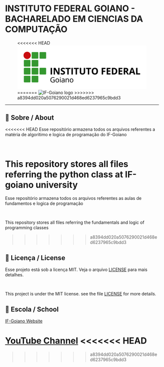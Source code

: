 # INSTITUTO FEDERAL GOIANO - BACHARELADO EM CIENCIAS DA COMPUTAÇÃO
<figure>
<<<<<<< HEAD
  <img src="logo ifg.png" alt="IF-Goiano logo">
=======
  <img src="#" alt="IF-Goiano logo">
>>>>>>> a8394dd020a5076290021d468ed6237965c9bdd3
  <figcaption></figcaption>
</figure>

---

## 🚀 Sobre / About

<<<<<<< HEAD
Esse repositório armazena todos os arquivos referentes a matéria de algoritimo e logica de programação do IF-Goiano 

<br>

This repository stores all files referring the python class at IF-goiano university
=======
Esse repositório armazena todos os arquivos referentes as aulas de fundamentos e logica de programação  

<br>

This repository stores all files referring the fundamentals and logic of programming classes
>>>>>>> a8394dd020a5076290021d468ed6237965c9bdd3



## 📝 Licença / License

Esse projeto está sob a licença MIT. Veja o arquivo [LICENSE](.github/LICENSE.md) para mais detalhes.

<br>

This project is under the MIT license. see the file [LICENSE](.github/LICENSE.md) for more details.

## 🏫 Escola / School 

[IF-Goiano Website](https://ifgoiano.edu.br/home/index.php)

[YouTube Channel](https://www.youtube.com/user/ifgoiano)
<<<<<<< HEAD
=======
 
>>>>>>> a8394dd020a5076290021d468ed6237965c9bdd3
